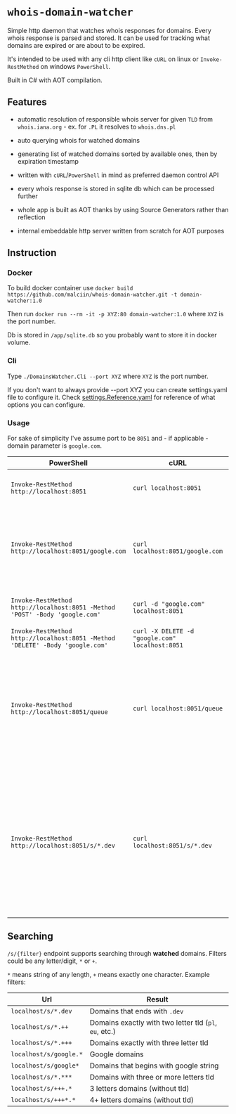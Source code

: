 # `whois-domain-watcher`

Simple http daemon that watches whois responses for domains. Every whois response is parsed and stored. It can be used for tracking what domains are expired or are about to be expired.

It's intended to be used with any cli http client like `cURL` on linux or `Invoke-RestMethod` on windows `PowerShell`.

Built in C# with AOT compilation.

## Features

- automatic resolution of responsible whois server for given `TLD` from `whois.iana.org` - ex. for `.PL` it resolves to `whois.dns.pl`

- auto querying whois for watched domains

- generating list of watched domains sorted by available ones, then by expiration timestamp

- written with `cURL`/`PowerShell` in mind as preferred daemon control API

- every whois response is stored in sqlite db which can be processed further

- whole app is built as AOT thanks by using Source Generators rather than reflection

- internal embeddable http server written from scratch for AOT purposes

## Instruction

### Docker

To build docker container use `docker build https://github.com/malciin/whois-domain-watcher.git -t domain-watcher:1.0`

Then run `docker run --rm -it -p XYZ:80 domain-watcher:1.0` where `XYZ` is the port number.

Db is stored in `/app/sqlite.db` so you probably want to store it in docker volume.

### Cli

Type `./DomainsWatcher.Cli --port XYZ` where `XYZ` is the port number.

If you don't want to always provide --port XYZ you can create settings.yaml file to configure it. Check <a href="https://github.com/malciin/whois-domain-watcher/blob/master/src/DomainWatcher.Cli/settings.Reference.yaml">settings.Reference.yaml</a> for reference of what options you can configure.

### Usage

For sake of simplicity I've assume port to be `8051` and - if applicable - domain parameter is `google.com`.

| PowerShell | cURL | Description | 
|-|-|-|
| `Invoke-RestMethod http://localhost:8051` | `curl localhost:8051` | Gets watched domains statuses |
| `Invoke-RestMethod http://localhost:8051/google.com` | `curl localhost:8051/google.com` | Gets whois response for any domain. It does not change domain watch status |
| `Invoke-RestMethod http://localhost:8051 -Method 'POST' -Body 'google.com'` | `curl -d "google.com" localhost:8051` | Watches domain and returns its status |
| `Invoke-RestMethod http://localhost:8051 -Method 'DELETE' -Body 'google.com'` | `curl -X DELETE -d "google.com" localhost:8051` | Unwatches domain |
| `Invoke-RestMethod http://localhost:8051/queue` | `curl localhost:8051/queue` | Gets watched domains queue status - allows to check when each of the watched domains will be queried |
| `Invoke-RestMethod http://localhost:8051/s/*.dev` | `curl localhost:8051/s/*.dev` | Searching endpoint. Returns status of any watched domain by given filter. In that example it gets all watched domains for `.dev` tld. More info in `Searching` section |

## Searching

`/s/{filter}` endpoint supports searching through **watched** domains. Filters could be any letter/digit, `*` or `+`.

`*` means string of any length, `+` means exactly one character. Example filters:

| Url | Result |
|-|-|
| `localhost/s/*.dev` | Domains that ends with `.dev` |
| `localhost/s/*.++` | Domains exactly with two letter tld (`pl`, `eu`, etc.) |
| `localhost/s/*.+++` | Domains exactly with three letter tld |
| `localhost/s/google.*` | Google domains |
| `localhost/s/google*` | Domains that begins with google string |
| `localhost/s/*.***` | Domains with three or more letters tld |
| `localhost/s/+++.*` | 3 letters domains (without tld)  |
| `localhost/s/+++*.*` | 4+ letters domains (without tld)  |
